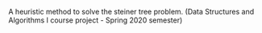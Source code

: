A heuristic method to solve the steiner tree problem.
(Data Structures and Algorithms I course project - Spring 2020 semester)
